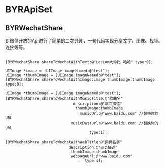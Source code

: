 # BYRApiSet

## BYRWechatShare
对微信开放的Api进行了简单的二次封装，一句代码实现分享文字、图像、视频、连接等等。

<code>
[BYRWechatShare shareToWechatWithText:@"LeeLom大帅比 哈哈" type:0]; 
</code>

<code>
UIImage *image = [UIImage imageNamed:@"test"];
UIImage *thumbImage = [UIImage imageNamed:@"test"];
[BYRWechatShare shareToWechatWithImage:image thumbImage:thumbImage type:0];
</code>

<code>
UIImage *thumbImage = [UIImage imageNamed:@"test"];
[BYRWechatShare shareToWechatWithMusicTitle:@"歌曲名"
                              description:@"歌曲描述"
                               thumbImage:thumbImage
                                 musicUrl:@"www.baidu.com" //替换你的URL
                             musicDataUrl:@"www.baidu.com" //替换你的URL
                                     type:1];
</code>

<code>
[BYRWechatShare shareToWechatWithWebTitle:@"网页名字"
                            description:@"网页描述"
                             thumbImage:thumbImage
                             webpageUrl:@"www.baidu.com"
                                   type:1];
</code>